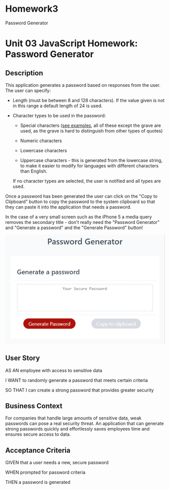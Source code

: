 # Homework3
Password Generator 


# Unit 03 JavaScript Homework: Password Generator

## Description

This application generates a password based on responses from the user.   The user can specify: 

* Length (must be between 8 and 128 characters).  If the value given is not in this range a 
default length of 24 is used.  

* Character types to be used in the password:

  * Special characters ([see examples](https://www.owasp.org/index.php/Password_special_characters), all
  of these except the grave are used, as the grave is hard to distinguish from other types of quotes)

  * Numeric characters

  * Lowercase characters

  * Uppercase characters - this is generated from the lowercase string, to make it easier to modify 
  for languages with different characters than English.   

  If no character types are selected, the user is notified and all types are used.  

Once a password has been generated the user can click on the "Copy to Clipboard" button to copy the password
to the system clipboard so that they can paste it into the application that needs a password.   

In the case of a very small screen such as the iPhone 5 a media query removes the secondary title - don't really 
need the "Password Generator" and "Generate a password" and the "Generate Password" button!  

![password generator screen shot](./PasswordGenerator.png)

## User Story

AS AN employee with access to sensitive data

I WANT to randomly generate a password that meets certain criteria

SO THAT I can create a strong password that provides greater security

## Business Context

For companies that handle large amounts of sensitive data, weak passwords can pose a real security threat. An application that can generate strong passwords quickly and effortlessly saves employees time and ensures secure access to data.

## Acceptance Criteria

GIVEN that a user needs a new, secure password

WHEN prompted for password criteria

THEN a password is generated

 